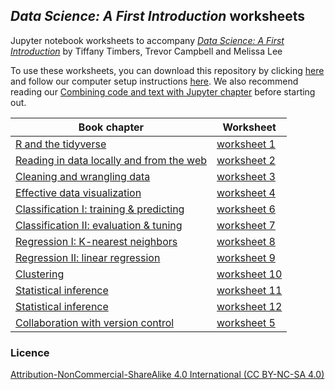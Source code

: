 ## *Data Science: A First Introduction* worksheets

Jupyter notebook worksheets to accompany [*Data Science: A First Introduction*](https://ubc-dsci.github.io/introduction-to-datascience/) by Tiffany Timbers, Trevor Campbell and Melissa Lee

To use these worksheets, you can download this repository by clicking [here](https://github.com/UBC-DSCI/data-science-a-first-intro-worksheets/archive/refs/heads/main.zip) and follow our computer setup instructions [here](https://ubc-dsci.github.io/introduction-to-datascience/move-to-your-own-machine.html). We also recommend reading our [Combining code and text with Jupyter chapter](https://ubc-dsci.github.io/introduction-to-datascience/getting-started-with-jupyter.html) before starting out.

| Book chapter | Worksheet |
|--------------|-----------|
| [R and the tidyverse](https://ubc-dsci.github.io/introduction-to-datascience/intro.html) | [worksheet 1](worksheet_01/worksheet_01.ipynb) |
| [Reading in data locally and from the web](https://ubc-dsci.github.io/introduction-to-datascience/reading.html) | [worksheet 2](worksheet_02/worksheet_02.ipynb) |
| [Cleaning and wrangling data](https://ubc-dsci.github.io/introduction-to-datascience/wrangling.html) | [worksheet 3](worksheet_03/worksheet_03.ipynb) |
| [Effective data visualization](https://ubc-dsci.github.io/introduction-to-datascience/viz.html) | [worksheet 4](worksheet_04/worksheet_04.ipynb) |
| [Classification I: training & predicting](https://ubc-dsci.github.io/introduction-to-datascience/classification.html) | [worksheet 6](worksheet_06/worksheet_06.ipynb) |
| [Classification II: evaluation & tuning](https://ubc-dsci.github.io/introduction-to-datascience/classification2.html) | [worksheet 7](worksheet_07/worksheet_07.ipynb) |
| [Regression I: K-nearest neighbors](https://ubc-dsci.github.io/introduction-to-datascience/regression1.html) | [worksheet 8](worksheet_08/worksheet_08.ipynb) |
| [Regression II: linear regression](https://ubc-dsci.github.io/introduction-to-datascience/regression2.html) | [worksheet 9](worksheet_09/worksheet_09.ipynb) |
| [Clustering](https://ubc-dsci.github.io/introduction-to-datascience/clustering.html) | [worksheet 10](worksheet_10/worksheet_10.ipynb) |
| [Statistical inference](https://ubc-dsci.github.io/introduction-to-datascience/inference.html) | [worksheet 11](worksheet_11/worksheet_11.ipynb) |
| [Statistical inference](https://ubc-dsci.github.io/introduction-to-datascience/inference.html) | [worksheet 12](worksheet_12/worksheet_12.ipynb) |
| [Collaboration with version control](https://ubc-dsci.github.io/introduction-to-datascience/Getting-started-with-version-control.html) | [worksheet 5](worksheet_05/worksheet_05.ipynb) |

### Licence
[Attribution-NonCommercial-ShareAlike 4.0 International (CC BY-NC-SA 4.0)](https://creativecommons.org/licenses/by-nc-sa/4.0/)
